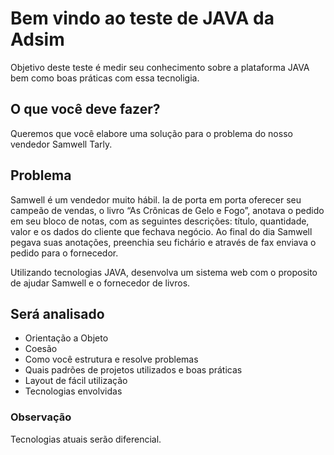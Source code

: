 # Bem vindo ao teste de JAVA da Adsim

Objetivo deste teste é medir seu conhecimento sobre a plataforma JAVA bem como boas práticas com essa tecnoligia.

## O que você deve fazer?

Queremos que você elabore uma solução para o problema do nosso vendedor Samwell Tarly.

## Problema
Samwell é um vendedor muito hábil. Ia de porta em porta oferecer seu campeão de vendas, o livro “As Crônicas de Gelo e Fogo”, anotava o pedido em seu bloco de notas, com as seguintes descrições: título, quantidade, valor e os dados do cliente que fechava negócio. 
Ao final do dia Samwell pegava suas anotações, preenchia seu fichário e através de fax enviava o pedido para o fornecedor.

Utilizando tecnologias JAVA, desenvolva um sistema web com o proposito de ajudar Samwell e o fornecedor de livros.

## Será analisado

- Orientação a Objeto
- Coesão
- Como você estrutura e resolve problemas
- Quais padrões de projetos utilizados e boas práticas
- Layout de fácil utilização
- Tecnologias envolvidas

### Observação
Tecnologias atuais serão diferencial.
